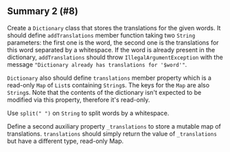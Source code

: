 ## Summary 2 (#8)

Create a `Dictionary` class that stores the translations for the given words.
It should define `addTranslations` member function taking two `String` parameters:
the first one is the word, the second one is the translations for this word
separated by a whitespace. If the word is already present in the dictionary,
`addTranslations` should throw `IllegalArgumentException` with the message 
`"Dictionary already has translations for '$word'"`.

`Dictionary` also should define `translations` member property which is a
read-only `Map` of `List`s containing `String`s. The keys for the `Map` are
also `String`s. Note that the contents of the dictionary isn't expected to be
modified via this property, therefore it's read-only.

<div class="hint">

Use `split(" ")` on `String` to split words by a whitespace.

</div>

<div class="hint"> 

Define a second auxiliary property `_translations` to store a mutable map
of translations. `translations` should simply return the value of 
`_translations` but have a different type, read-only Map.

</div>